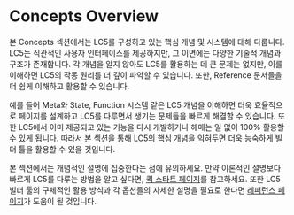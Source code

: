 # Concepts Overview

본 Concepts 섹션에서는 LC5를 구성하고 있는 핵심 개념 및 시스템에 대해 다룹니다. LC5는 직관적인 사용자 인터페이스를 제공하지만, 그 이면에는 다양한 기술적 개념과 구조가 존재합니다. 각 개념을 알지 않아도 LC5를 활용하는 데 큰 문제는 없지만, 이를 이해하면 LC5의 작동 원리를 더 깊이 파악할 수 있습니다. 또한, Reference 문서들을 더 쉽게 이해하고 활용할 수 있습니다.

예를 들어 Meta와 State, Function 시스템 같은 LC5 개념을 이해하면 더욱 효율적으로 페이지를 설계하고 LC5를 다루면서 생기는 문제들을 빠르게 해결할 수 있습니다. 또한 LC5에서 이미 제공되고 있는 기능을 다시 개발하거나 헤매는 일 없이 100% 활용할 수 있게 됩니다. 따라서 본 섹션을 통해 LC5의 핵심 개념을 익혀두면 더욱 능숙하게 빌더 툴을 활용할 수 있을 것입니다.

본 섹션에서는 개념적인 설명에 집중한다는 점에 유의하세요. 만약 이론적인 설명보다 빠르게 LC5를 다루는 방법을 알고 싶다면, [퀵 스타트 페이지](/lc5/quickstart)를 참고하세요. 또한 LC5 빌더 툴의 구체적인 활용 방식과 각 옵션들의 자세한 설명을 필요로 한다면 [레퍼런스 페이지](/lc5/reference)가 도움이 될 것입니다.
